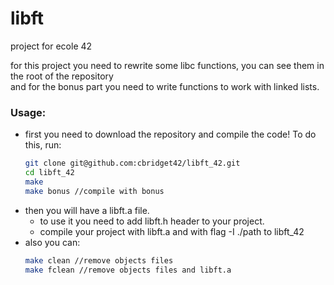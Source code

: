 # libft
project for ecole 42

for this project you need to rewrite some libc functions, you can see them in the root of the repository  
and for the bonus part you need to write functions to work with linked lists.  
  
### Usage:
* first you need to download the repository and compile the code! To do this, run:
	```bash
	git clone git@github.com:cbridget42/libft_42.git
	cd libft_42
	make
	make bonus //compile with bonus
	```
* then you will have a libft.a file.
	+ to use it you need to add libft.h header to your project.
	+ compile your project with libft.a and with flag -I ./path to libft_42
* also you can:
	```bash
	make clean //remove objects files
	make fclean //remove objects files and libft.a
	```
